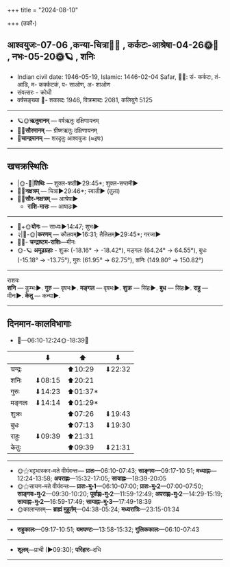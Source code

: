 +++
title = "2024-08-10"

+++
(उकौ॰)
## आश्वयुजः-07-06  ,कन्या-चित्रा🌛🌌  ,  कर्कटः-आश्रेषा-04-26🌞🌌  ,  नभः-05-20🌞🪐  , शनिः
- Indian civil date: 1946-05-19, Islamic: 1446-02-04 Ṣafar, 🌌🌞: सं- कर्कटः, तं- आडि, म- कर्क्कटकं, प- साओण, अ- शाओण
- संवत्सरः - क्रोधी
- वर्षसङ्ख्या 🌛- शकाब्दः 1946, विक्रमाब्दः 2081, कलियुगे 5125
___________________
- 🪐🌞**ऋतुमानम्** — वर्षऋतुः दक्षिणायनम्
- 🌌🌞**सौरमानम्** — ग्रीष्मऋतुः दक्षिणायनम्
- 🌛**चान्द्रमानम्** — शरदृतुः आश्वयुजः (≈इषः)
___________________


## खचक्रस्थितिः
- |🌞-🌛|**तिथिः** — शुक्ल-षष्ठी►29:45*; शुक्ल-सप्तमी►  
- 🌌🌛**नक्षत्रम्** — चित्रा►29:46*; स्वाती► (तुला)  
- 🌌🌞**सौर-नक्षत्रम्** — आश्रेषा►  
  - **राशि-मासः** — आषाढः► 
___________________
- 🌛+🌞**योगः** — साध्यः►14:47; शुभः►  
- २|🌛-🌞|**करणम्** — कौलवम्►16:31; तैतिलम्►29:45*; गरजा►  
- 🌌🌛- **चन्द्राष्टम-राशिः**—मीनः  
- 🌞-🪐 **अमूढग्रहाः** - शुक्रः (-18.16° → -18.42°), मङ्गलः (64.24° → 64.55°), बुधः (-15.18° → -13.75°), गुरुः (61.95° → 62.75°), शनिः (149.80° → 150.82°)
___________________
राशयः  
**शनि** — कुम्भः►. **गुरु** — वृषभः►. **मङ्गल** — वृषभः►. **शुक्र** — सिंहः►. **बुध** — सिंहः►. **राहु** — मीनः►. **केतु** — कन्या►. 
___________________


## दिनमान-कालविभागाः
- 🌅—06:10-12:24🌞-18:39🌇  

|      |⬇     |⬆     |⬇     |
|------|-----|-----|------|
|चन्द्रः|     |⬆10:29 |⬇22:32 |
|शनिः   |⬇08:15 |⬆20:21 |     |
|गुरुः  |⬇14:23 |⬆01:37*|     |
|मङ्गलः |⬇14:14 |⬆01:29*|     |
|शुक्रः |     |⬆07:26 |⬇19:43 |
|बुधः   |     |⬆07:13 |⬇19:30 |
|राहुः  |⬇09:39 |⬆21:31 |     |
|केतुः  |     |⬆09:39 |⬇21:31 |
___________________
- 🌞⚝भट्टभास्कर-मते वीर्यवन्तः— **प्रातः**—06:10-07:43; **साङ्गवः**—09:17-10:51; **मध्याह्नः**—12:24-13:58; **अपराह्णः**—15:32-17:05; **सायाह्नः**—18:39-20:05  
- 🌞⚝सायण-मते वीर्यवन्तः— **प्रातः-मु॰1**—06:10-07:00; **प्रातः-मु॰2**—07:00-07:50; **साङ्गवः-मु॰2**—09:30-10:20; **पूर्वाह्णः-मु॰2**—11:59-12:49; **अपराह्णः-मु॰2**—14:29-15:19; **सायाह्नः-मु॰2**—16:59-17:49; **सायाह्नः-मु॰3**—17:49-18:39  
- 🌞कालान्तरम्— **ब्राह्मं मुहूर्तम्**—04:38-05:24; **मध्यरात्रिः**—23:15-01:34  
___________________
- **राहुकालः**—09:17-10:51; **यमघण्टः**—13:58-15:32; **गुलिककालः**—06:10-07:43  
___________________
- **शूलम्**—प्राची (►09:30); **परिहारः**–दधि  
___________________
